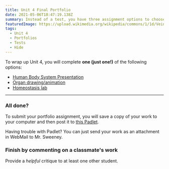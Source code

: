 ```yaml
---
title: Unit 4 Final Portfolio
date: 2021-05-06T18:47:19.138Z
summary: Instead of a test, you have three assignment options to choose from.
featuredImage: https://upload.wikimedia.org/wikipedia/commons/1/1d/Vein_art_near.png
tags:
  - Unit 4
  - Portfolios
  - Tests
  - Hide
---
```

To wrap up Unit 4, you will complete **one (just one!)** of the following options:

* [Human Body System Presentation](/posts/human-body-system-presentation/)
* [Organ drawing/animation](/posts/organ-drawing-or-animation/)
* [Homeostasis lab](/posts/homeostasis-lab/)

---

### All done?

To submit your portfolio assignment, you will save a copy of your work to your computer and then post it to [this Padlet](https://padlet.com/MNCA/8wq4rltpuqstfxfl). 

Having trouble with Padlet? You can just send your work as an attachment in WebMail to Mr. Sweeney.

### Finish by commenting on a classmate's work

Provide a *helpful* critique to at least one other student.
